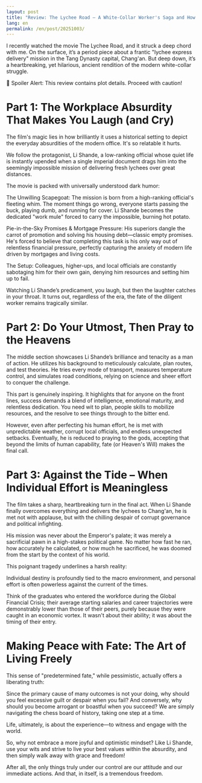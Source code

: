 ```yaml
---
layout: post
title: "Review: The Lychee Road – A White-Collar Worker's Saga and How to Make Peace with Fate"
lang: en
permalink: /en/post/20251003/
---
```

I recently watched the movie The Lychee Road, and it struck a deep chord with me. On the surface, it’s a period piece about a frantic "lychee express delivery" mission in the Tang Dynasty capital, Chang'an. But deep down, it’s a heartbreaking, yet hilarious, ancient rendition of the modern white-collar struggle.

🚨 Spoiler Alert: This review contains plot details. Proceed with caution!

# Part 1: The Workplace Absurdity That Makes You Laugh (and Cry)

The film's magic lies in how brilliantly it uses a historical setting to depict the everyday absurdities of the modern office. It's so relatable it hurts.

We follow the protagonist, Li Shande, a low-ranking official whose quiet life is instantly upended when a single imperial document drags him into the seemingly impossible mission of delivering fresh lychees over great distances.

The movie is packed with universally understood dark humor:

The Unwilling Scapegoat: The mission is born from a high-ranking official's fleeting whim. The moment things go wrong, everyone starts passing the buck, playing dumb, and running for cover. Li Shande becomes the dedicated "work mule" forced to carry the impossible, burning hot potato.

Pie-in-the-Sky Promises & Mortgage Pressure: His superiors dangle the carrot of promotion and solving his housing debt—classic empty promises. He's forced to believe that completing this task is his only way out of relentless financial pressure, perfectly capturing the anxiety of modern life driven by mortgages and living costs.

The Setup: Colleagues, higher-ups, and local officials are constantly sabotaging him for their own gain, denying him resources and setting him up to fail.

Watching Li Shande’s predicament, you laugh, but then the laughter catches in your throat. It turns out, regardless of the era, the fate of the diligent worker remains tragically similar.

# Part 2: Do Your Utmost, Then Pray to the Heavens

The middle section showcases Li Shande’s brilliance and tenacity as a man of action. He utilizes his background to meticulously calculate, plan routes, and test theories. He tries every mode of transport, measures temperature control, and simulates road conditions, relying on science and sheer effort to conquer the challenge.

This part is genuinely inspiring. It highlights that for anyone on the front lines, success demands a blend of intelligence, emotional maturity, and relentless dedication. You need wit to plan, people skills to mobilize resources, and the resolve to see things through to the bitter end.

However, even after perfecting his human effort, he is met with unpredictable weather, corrupt local officials, and endless unexpected setbacks. Eventually, he is reduced to praying to the gods, accepting that beyond the limits of human capability, fate (or Heaven's Will) makes the final call.

# Part 3: Against the Tide – When Individual Effort is Meaningless

The film takes a sharp, heartbreaking turn in the final act. When Li Shande finally overcomes everything and delivers the lychees to Chang'an, he is met not with applause, but with the chilling despair of corrupt governance and political infighting.

His mission was never about the Emperor's palate; it was merely a sacrificial pawn in a high-stakes political game. No matter how fast he ran, how accurately he calculated, or how much he sacrificed, he was doomed from the start by the context of his world.

This poignant tragedy underlines a harsh reality:

Individual destiny is profoundly tied to the macro environment, and personal effort is often powerless against the current of the times.

Think of the graduates who entered the workforce during the Global Financial Crisis; their average starting salaries and career trajectories were demonstrably lower than those of their peers, purely because they were caught in an economic vortex. It wasn't about their ability; it was about the timing of their entry.

# Making Peace with Fate: The Art of Living Freely

This sense of "predetermined fate," while pessimistic, actually offers a liberating truth:

Since the primary cause of many outcomes is not your doing, why should you feel excessive guilt or despair when you fail? And conversely, why should you become arrogant or boastful when you succeed? We are simply navigating the chess board of history, taking one step at a time.

Life, ultimately, is about the experience—to witness and engage with the world.

So, why not embrace a more joyful and optimistic mindset? Like Li Shande, use your wits and strive to live your best values within the absurdity, and then simply walk away with grace and freedom!

After all, the only things truly under our control are our attitude and our immediate actions. And that, in itself, is a tremendous freedom.

